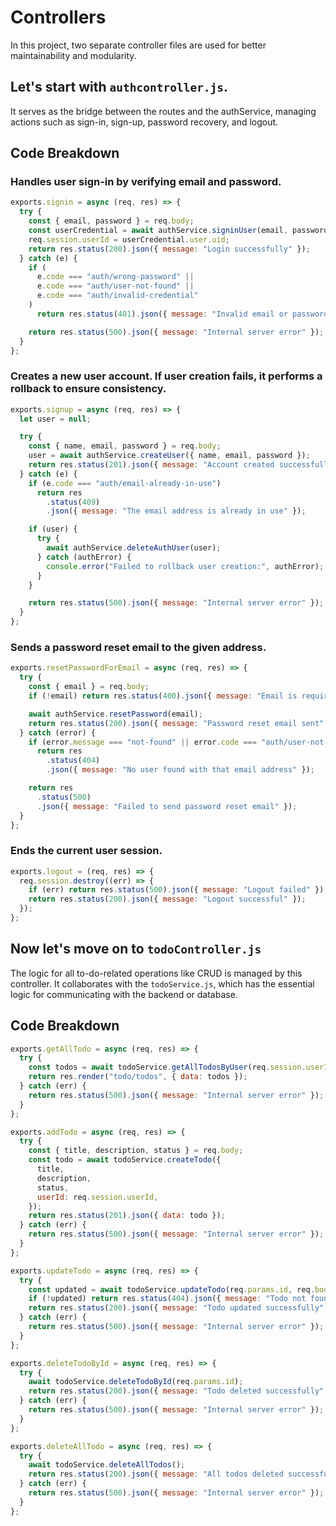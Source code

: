 # Controllers
In this project, two separate controller files are used for better maintainability and modularity.

## Let's start with ```authcontroller.js```.

It serves as the bridge between the routes and the authService, managing actions such as sign-in, sign-up, password recovery, and logout.

## Code Breakdown 

### Handles user sign-in by verifying email and password.
```js
exports.signin = async (req, res) => {
  try {
    const { email, password } = req.body;
    const userCredential = await authService.signinUser(email, password);
    req.session.userId = userCredential.user.uid;
    return res.status(200).json({ message: "Login successfully" });
  } catch (e) {
    if (
      e.code === "auth/wrong-password" ||
      e.code === "auth/user-not-found" ||
      e.code === "auth/invalid-credential"
    )
      return res.status(401).json({ message: "Invalid email or password" });

    return res.status(500).json({ message: "Internal server error" });
  }
};
```
### Creates a new user account. If user creation fails, it performs a rollback to ensure consistency. 
```js
exports.signup = async (req, res) => {
  let user = null;

  try {
    const { name, email, password } = req.body;
    user = await authService.createUser({ name, email, password });
    return res.status(201).json({ message: "Account created successfully" });
  } catch (e) {
    if (e.code === "auth/email-already-in-use")
      return res
        .status(409)
        .json({ message: "The email address is already in use" });

    if (user) {
      try {
        await authService.deleteAuthUser(user);
      } catch (authError) {
        console.error("Failed to rollback user creation:", authError);
      }
    }

    return res.status(500).json({ message: "Internal server error" });
  }
};
```
### Sends a password reset email to the given address.
```js
exports.resetPasswordForEmail = async (req, res) => {
  try {
    const { email } = req.body;
    if (!email) return res.status(400).json({ message: "Email is required" });

    await authService.resetPassword(email);
    return res.status(200).json({ message: "Password reset email sent" });
  } catch (error) {
    if (error.message === "not-found" || error.code === "auth/user-not-found")
      return res
        .status(404)
        .json({ message: "No user found with that email address" });

    return res
      .status(500)
      .json({ message: "Failed to send password reset email" });
  }
};
```
### Ends the current user session.
```js
exports.logout = (req, res) => {
  req.session.destroy((err) => {
    if (err) return res.status(500).json({ message: "Logout failed" });
    return res.status(200).json({ message: "Logout successful" });
  });
};

```

## Now let's move on to ```todoController.js```

The  logic for all to-do-related operations like CRUD is managed by this controller. It collaborates with the ```todoService.js```, which has the essential logic for communicating with the backend or database.

## Code Breakdown
```js
exports.getAllTodo = async (req, res) => {
  try {
    const todos = await todoService.getAllTodosByUser(req.session.userId);
    return res.render("todo/todos", { data: todos });
  } catch (err) {
    return res.status(500).json({ message: "Internal server error" });
  }
};
```
```js
exports.addTodo = async (req, res) => {
  try {
    const { title, description, status } = req.body;
    const todo = await todoService.createTodo({
      title,
      description,
      status,
      userId: req.session.userId,
    });
    return res.status(201).json({ data: todo });
  } catch (err) {
    return res.status(500).json({ message: "Internal server error" });
  }
};
```
```js
exports.updateTodo = async (req, res) => {
  try {
    const updated = await todoService.updateTodo(req.params.id, req.body);
    if (!updated) return res.status(404).json({ message: "Todo not found" });
    return res.status(200).json({ message: "Todo updated successfully" });
  } catch (err) {
    return res.status(500).json({ message: "Internal server error" });
  }
};
```
```js
exports.deleteTodoById = async (req, res) => {
  try {
    await todoService.deleteTodoById(req.params.id);
    return res.status(200).json({ message: "Todo deleted successfully" });
  } catch (err) {
    return res.status(500).json({ message: "Internal server error" });
  }
};
```

```js
exports.deleteAllTodo = async (req, res) => {
  try {
    await todoService.deleteAllTodos();
    return res.status(200).json({ message: "All todos deleted successfully" });
  } catch (err) {
    return res.status(500).json({ message: "Internal server error" });
  }
};
```

